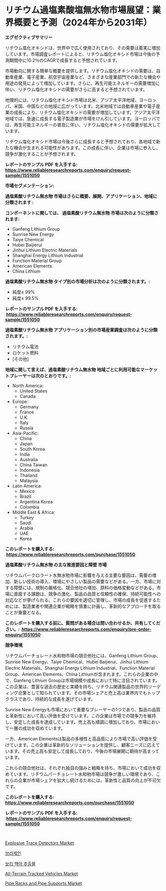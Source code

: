 <p><h1>リチウム過塩素酸塩無水物市場展望：業界概要と予測（2024年から2031年）</h1></p><p><strong>エグゼクティブサマリー</strong></p>
<p><p>リチウム塩化オキシドは、世界中で広く使用されており、その需要は着実に増加しています。市場調査レポートによると、リチウム塩化オキシド市場は今後の予測期間中に10.2％のCAGRで成長すると予想されています。</p><p>市場動向に関する簡単な概要を提供します。リチウム塩化オキシドの需要は、自動車産業、電子産業、航空宇宙産業など、さまざまな産業部門での新たな機会や用途の発見によって増加しています。さらに、再生可能エネルギーの需要増加に伴い、リチウム塩化オキシドの需要がさらに高まると予想されています。</p><p>地理的には、リチウム塩化オキシド市場は北米、アジア太平洋地域、ヨーロッパ、米国、中国などの地域に広がっています。北米地域では自動車産業や電子産業の成長により、リチウム塩化オキシドの需要が増加しています。アジア太平洋地域では、急速に成長する電子製造業が市場をけん引しています。ヨーロッパでは、再生可能エネルギーの普及に伴い、リチウム塩化オキシドの需要が拡大しています。</p><p>リチウム塩化オキシド市場は今後さらに成長すると予想されており、各地域で新たな機会が生まれる可能性があります。この成長に伴い、企業は市場に参入し、競争が激化することが予想されます。</p></p>
<p><strong>レポートのサンプル PDF を入手する: <a href="https://www.reliableresearchreports.com/enquiry/request-sample/1551050">https://www.reliableresearchreports.com/enquiry/request-sample/1551050</a></strong></p>
<p><strong>市場セグメンテーション:</strong></p>
<p><strong> 過塩素酸リチウム無水物 市場はさらに概要、展開、アプリケーション、地域に分類されます :</strong></p>
<p><strong>コンポーネントに関しては、 過塩素酸リチウム無水物 市場は次のように分類されます: &nbsp;</strong></p>
<p><ul><li>Ganfeng Lithium Group</li><li>Sunrise New Energy</li><li>Taiye Chemical</li><li>Hubei Baijierui</li><li>Jinhui Lithium Electric Materials</li><li>Shanghai Energy Lithium Industrial</li><li>Function Material Group</li><li>American Elements</li><li>China Lithium</li></ul></p>
<p><strong> 過塩素酸リチウム無水物 タイプ別の市場分析は次のように分類されます。:</strong></p>
<p><ul><li>純度≥ 99%</li><li>純度≥ 99.5%</li></ul></p>
<p><strong>レポートのサンプル PDF を入手する: &nbsp;<a href="https://www.reliableresearchreports.com/enquiry/request-sample/1551050">https://www.reliableresearchreports.com/enquiry/request-sample/1551050</a></strong></p>
<p><strong> 過塩素酸リチウム無水物 アプリケーション別の市場産業調査は次のように分類されます。:</strong></p>
<p><ul><li>リチウム電池</li><li>ロケット燃料</li><li>[その他]</li></ul></p>
<p><strong>地域に関して言えば、過塩素酸リチウム無水物 地域ごとに利用可能なマーケットプレーヤーは次のとおりです。:</strong></p>
<p><ul>
    <li>
        North America:
        <ul>
            <li>United States</li>
            <li>Canada</li>
        </ul>
    </li>
    <li>
        Europe:
        <ul>
            <li>Germany</li>
            <li>France</li>
            <li>U.K.</li>
            <li>Italy</li>
            <li>Russia</li>
        </ul>
    </li>
    <li>
        Asia-Pacific:
        <ul>
            <li>China</li>
            <li>Japan</li>
            <li>South Korea</li>
            <li>India</li>
            <li>Australia</li>
            <li>China Taiwan</li>
            <li>Indonesia</li>
            <li>Thailand</li>
            <li>Malaysia</li>
        </ul>
    </li>
    <li>
        Latin America:
        <ul>
            <li>Mexico</li>
            <li>Brazil</li>
            <li>Argentina Korea</li>
            <li>Colombia</li>
        </ul>
    </li>
    <li>
        Middle East & Africa:
        <ul>
            <li>Turkey</li>
            <li>Saudi</li>
            <li>Arabia</li>
            <li>UAE</li>
            <li>Korea</li>
        </ul>
    </li>
    </ul></p>
<p><strong>このレポートを購入する: &nbsp;<a href="https://www.reliableresearchreports.com/purchase/1551050">https://www.reliableresearchreports.com/purchase/1551050</a></strong></p>
<p><strong>過塩素酸リチウム無水物 の主な推進要因と障壁 市場</strong></p>
<p><p>リチウムパークロラート水無水物市場に影響を与える主要な要因は、需要の増加、新しい技術の導入、環境にやさしい製品の需要などがある。一方、市場に対する障壁には、規制の厳格化、競合他社の増加、原料の価格変動などがある。市場に直面する課題は、競争の激化、製品の品質と信頼性の確保、持続可能性への対応などが挙げられる。これらの要因を適切に管理し、市場の成長を促進するためには、製造業者や関連企業が戦略を慎重に計画し、革新的なアプローチを取ることが重要となる。</p></p>
<p><strong>このレポートを購入する前に、質問がある場合は問い合わせるか、共有してください。:&nbsp; <a href="https://www.reliableresearchreports.com/enquiry/pre-order-enquiry/1551050">https://www.reliableresearchreports.com/enquiry/pre-order-enquiry/1551050</a></strong></p>
<p><strong>競争環境</strong></p>
<p><p>リチウムパーチョレート水和物市場の競合他社には、Ganfeng Lithium Group、Sunrise New Energy、Taiye Chemical、Hubei Baijierui、Jinhui Lithium Electric Materials、Shanghai Energy Lithium Industrial、Function Material Group、American Elements、China Lithiumが含まれます。これらの企業の中で、Ganfeng Lithium Groupは市場規模や成長において特に注目されています。この企業は、豊富な過去の歴史と実績を持ち、リチウム関連製品の世界的リーディング企業として知られています。その市場シェアと売上高は業界内でもトップクラスであり、持続的な成長を遂げています。</p><p>Sunrise New Energyも市場において重要なプレーヤーの1つであり、製品の品質と革新性において高い評価を受けています。この企業は市場での競争力を維持し、安定した成長を達成しています。売上高も順調に増加しており、市場において一層の成功を収めています。</p><p>一方、American Elementsは製品の多様性と高品質により市場で高い評価を受けています。この企業は革新的なソリューションを提供し、顧客ニーズに応えています。その売上高も安定して成長しており、今後の市場展開に期待が高まっています。</p><p>これらの競合他社は、それぞれ独自の強みと戦略を持ち、市場において成功を収めています。リチウムパーチョレート水和物市場は競争が激しい環境であり、これらの企業が市場シェアを拡大し続けるためには、革新性と品質の向上が不可欠です。</p></p>
<p><strong>このレポートを購入する: &nbsp; <a href="https://www.reliableresearchreports.com/purchase/1551050">https://www.reliableresearchreports.com/purchase/1551050</a></strong></p>
<p><strong>レポートのサンプル PDF を入手する: &nbsp;<a href="https://www.reliableresearchreports.com/enquiry/request-sample/1551050">https://www.reliableresearchreports.com/enquiry/request-sample/1551050</a></strong><strong></strong></p>
<p>&nbsp;</p>
<p><p><a href="https://view.publitas.com/reportprime-1/insights-into-explosive-trace-detectors-market-size-analysing-market-share-trends-and-growth-from-2024-to-2031/">Explosive Trace Detectors Market</a></p><p><a href="https://medium.com/@lioneljeyrde454564576/%EB%B8%8C%EB%9D%BC%EC%A7%95%EB%A7%88%EC%BC%93%EC%9D%80-%EC%8B%9C%EC%9E%A5-%EC%A0%90%EC%9C%A0%EC%9C%A8-%EC%8B%9C%EC%9E%A5-%ED%8A%B8%EB%A0%8C%EB%93%9C-%EB%B0%8F-%EC%8B%9C%EC%9E%A5-%EC%84%B1%EC%9E%A5%EC%97%90-%EB%8C%80%ED%95%9C-%EC%A0%95%EB%B3%B4%EB%A5%BC-%EC%A0%9C%EA%B3%B5%ED%95%A9%EB%8B%88%EB%8B%A4-416917b69979">브라제인</a></p><p><a href="https://medium.com/@kelvinfeenrey98677/%EB%B3%B4%EB%A6%AC-%EB%A7%A5%EC%A3%BC-%EC%97%90%EC%8A%A4%ED%85%8C%EB%A5%B4-%EC%8B%9C%EC%9E%A5-%EA%B2%BD%EC%9F%81-%EB%B6%84%EC%84%9D-%EC%8B%9C%EC%9E%A5-%EB%8F%99%ED%96%A5-%EB%B0%8F-2031%EB%85%84%EA%B9%8C%EC%A7%80%EC%9D%98-%EC%98%88%EC%B8%A1-e87f5c26cba3">보리 맥아 추출물</a></p><p><a href="https://military-diascia-e68.notion.site/All-Terrain-Tracked-Vehicles-Market-Size-Reflecting-a-Forecast-Till-2031-Market-By-Type-By-Applica-ecba02c319b842248789cf5b70eeefcf">All-Terrain Tracked Vehicles Market</a></p><p><a href="https://github.com/peachesmcdowel1/Market-Research-Report-List-1/blob/main/pipe-racks-and-pipe-supports-market.md">Pipe Racks and Pipe Supports Market</a></p></p>